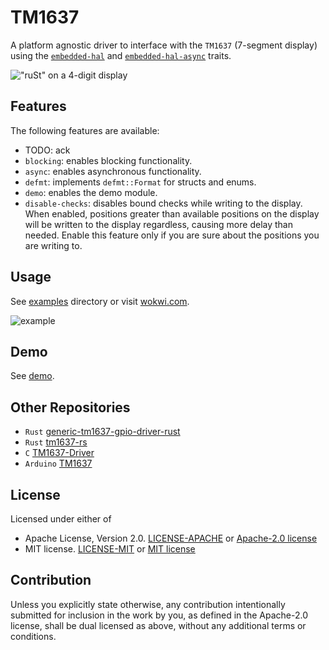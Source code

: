 # TM1637

A platform agnostic driver to interface with the `TM1637` (7-segment display) using the [`embedded-hal`](https://crates.io/crates/embedded-hal) and [`embedded-hal-async`](https://crates.io/crates/embedded-hal-async) traits.

!["ruSt" on a 4-digit display](https://github.com/JadKHaddad/tm1637/blob/main/assets/4digits-rust.webp?raw=true)

## Features

The following features are available:

- TODO: ack
- `blocking`: enables blocking functionality.
- `async`: enables asynchronous functionality.
- `defmt`: implements `defmt::Format` for structs and enums.
- `demo`: enables the demo module.
- `disable-checks`: disables bound checks while writing to the display. When enabled, positions greater than available positions on the display will be written to the display regardless, causing more delay than needed. Enable this feature only if you are sure about the positions you are writing to.

## Usage

See [examples](https://github.com/JadKHaddad/tm1637/tree/main/examples) directory or visit [wokwi.com](https://wokwi.com/projects/397159262874205185).

![example](https://github.com/JadKHaddad/tm1637/blob/main/assets/esp32c3-wokwi.gif?raw=true)

## Demo

See [demo](DEMO.md).

## Other Repositories

- `Rust` [generic-tm1637-gpio-driver-rust](https://github.com/phip1611/generic-tm1637-gpio-driver-rust)
- `Rust` [tm1637-rs](https://github.com/igelbox/tm1637-rs)
- `C` [TM1637-Driver](https://github.com/AlexAlexFr/TM1637-Driver)
- `Arduino` [TM1637](https://github.com/avishorp/TM1637)

## License

Licensed under either of

- Apache License, Version 2.0. [LICENSE-APACHE](LICENSE-APACHE) or [Apache-2.0 license](http://apache.org/licenses/LICENSE-2.0)
- MIT license. [LICENSE-MIT](LICENSE-MIT) or [MIT license](http://opensource.org/licenses/MIT)

## Contribution

Unless you explicitly state otherwise, any contribution intentionally submitted
for inclusion in the work by you, as defined in the Apache-2.0 license, shall
be dual licensed as above, without any additional terms or conditions.
